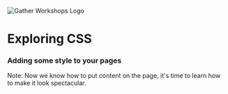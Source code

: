 ![Gather Workshops Logo](images/gw_logo_header.png)

# Exploring CSS
### Adding some style to your pages


Note:
Now we know how to put content on the page, it's time to learn how to make it look spectacular.